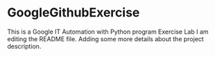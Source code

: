 # GoogleGithubExercise
This is a Google IT Automation with Python program Exercise Lab
I am editing the README file. Adding some more details about the 
project description.
